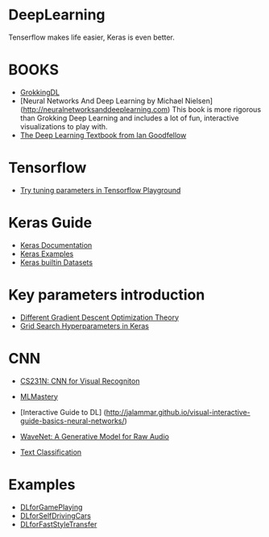 # DeepLearning
Tenserflow makes life easier, Keras is even better.

# BOOKS
* [GrokkingDL](https://www.manning.com/books/grokking-deep-learning)
* [Neural Networks And Deep Learning by Michael Nielsen] (http://neuralnetworksanddeeplearning.com) This book is more rigorous than Grokking Deep Learning and includes a lot of fun, interactive visualizations to play with.
* [The Deep Learning Textbook from Ian Goodfellow](http://www.deeplearningbook.org)

# Tensorflow
* [Try tuning parameters in Tensorflow Playground](http://playground.tensorflow.org)

# Keras Guide
* [Keras Documentation](https://keras.io/optimizers/)
* [Keras Examples](https://github.com/keras-team/keras/blob/master/examples/mnist_mlp.py)
* [Keras builtin Datasets](https://keras.io/datasets/)

# Key parameters introduction
* [Different Gradient Descent Optimization Theory](http://ruder.io/optimizing-gradient-descent/index.html#rmsprop)
* [Grid Search Hyperparameters in Keras](https://machinelearningmastery.com/grid-search-hyperparameters-deep-learning-models-python-keras/)

# CNN 
* [CS231N: CNN for Visual Recogniton](http://cs231n.github.io/neural-networks-1/#actfun)
* [MLMastery](https://machinelearningmastery.com/category/deep-learning/)
* [Interactive Guide to DL] (http://jalammar.github.io/visual-interactive-guide-basics-neural-networks/)

* [WaveNet: A Generative Model for Raw Audio](https://deepmind.com/blog/wavenet-generative-model-raw-audio/)
* [Text Classification](http://www.wildml.com/2015/12/implementing-a-cnn-for-text-classification-in-tensorflow/)

# Examples
* [DLforGamePlaying](https://github.com/yenchenlin/DeepLearningFlappyBird)
* [DLforSelfDrivingCars](https://selfdrivingcars.mit.edu/deeptraffic/)
* [DLforFastStyleTransfer](https://github.com/lengstrom/fast-style-transfer)




